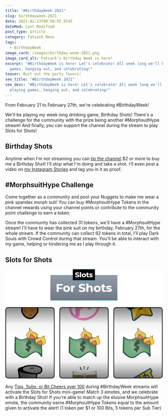 ```yaml
---
title: "#BirthdayWeek 2021"
slug: birthdayweek-2021
date: 2021-02-23T00:50:55.974Z
dateMod: Last Modified
post_type: article
category: Fatsack News
tags:
  - BirthdayWeek
image_card: /images/birthday-week-2021.png
image_card_alt: Fatsack's Birthday Week is here!
excerpt: "#BirthdayWeek is here! Let's celebrate! All week long we'll be playing
  games, hanging out, and celebrating!"
teaser: Bust out the party favors!
seo_title: "#BirthdayWeek 2021"
seo_desc: "#BirthdayWeek is here! Let's celebrate! All week long we'll be
  playing games, hanging out, and celebrating!"
---
```

From February 21 to February 27th, we're celebrating #BirthdayWeek!

We'll be playing my week long drinking game, Birthday Shots! There's a challenge for the community with the prize being another #MorphsuitHype stream! And finally, you can support the channel during the stream to play Slots for Shots!

## Birthday Shots
Anytime when I'm not streaming you can [tip the channel](https://streamelements.com/fatsackfails/tip) $2 or more to buy me a Birthday Shot! I'll stop what I'm doing and take a shot. I'll even post a video on [my Instagram Stories](https://instagram.com/fatsackfails) and tag you in it as proof.

## #MorphsuitHype Challenge
Come together as a community and pool your Nuggets to make me wear a pink spandex morph suit! You can buy #MorphsuitHype Tokens in the channel rewards using your channel points or contribute to the community point challenge to earn a token. 

Once the community has collected 31 tokens, we'll have a #MorphsuitHype stream! I'll have to wear the pink suit on my birthday, February 27th, for the whole stream. If the community can collect 62 tokens in total, I'll play Dark Souls with Crowd Control during that stream. You'll be able to interact with my game, helping or hindering me as I play through it.

## Slots for Shots

<div class="flex flex-wrap justify-center pb-4"> <img src="/images/slotsforshotspromo.png" alt="Slots for Shots. Match 3 to win!">
</div>

Any [Tips, Subs, or Bit Cheers over 100](/support) during #BirthdayWeek streams will activate the Slots for Shots mini-game! Match 3 emotes, and we celebrate with a Birthday Shot! If you're able to match up the elusive MorphsuitHype emote, the community earns #MorphsuitHype Tokens equal to the amount given to activate the alert! (1 token per $1 or 100 Bits, 5 tokens per Sub Tier)